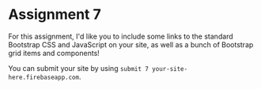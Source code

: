 # Assignment 7

For this assignment, I'd like you to include some links to the standard Bootstrap CSS and JavaScript on your site, as well as a bunch of Bootstrap grid items and components!

You can submit your site by using `submit 7 your-site-here.firebaseapp.com`.
